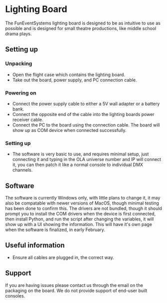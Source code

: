 # Lighting Board
The FunEventSystems lighting board is designed to be as intuitive to use as possible and is designed for small theatre productions, like middle school drama plays.


## Setting up
### Unpacking
- Open the flight case which contains the lighting board.
- Take out the board, power supply, and PC connection cable.

### Powering on
- Connect the power supply cable to either a 5V wall adapter or a battery bank.
- Connect the opposite end of the cable into the lighting boards power receiver cable.
- Connect the PC to the board using the connection cable. The board will show up as COM device when connected successfully.

### Setting up
- The software is very basic to use, and requires minimal setup, just connecting it and typing in the OLA universe number and IP will connect it, you can then patch it like a normal console to individual DMX channels.
## Software

The software is currently Windows only, with little plans to change it, it may also be compatable with newer versions of MacOS, though minimal testing has been done to confirm this. The drivers are not bundled, though it should prompt you to install the COM drivers when the device is first connected, then install Python, and run the script after changing the variables, it will show up with a UI showing the information. This will have it's own page when the software is finalized, in early February.

## Useful information
- Ensure all cables are plugged in, the correct way.


## Support
If you are having issues please contact us through the email on the packaging on the board. We do not provide support of end-user built consoles.
